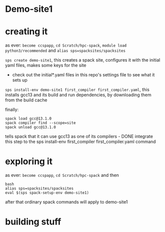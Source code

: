 # Demo-site1

# creating it

as ever: `become ccspapp`, `cd Scratch/hpc-spack`, `module load python3/recommended` and `alias sps=spacksites/spacksites`

`sps create demo-site1`, this creates a spack site, configures it with the initial yaml files, makes some keys for the site
- check out the initial*.yaml files in this repo's settings file to see what it sets up

`sps install-env demo-site1 first_compiler first_compiler.yaml`, this installs gcc13 and its build and run dependencies, by downloading them from the build cache

finally:
```
spack load gcc@13.1.0
spack compiler find --scope=site
spack unload gcc@13.1.0
```
tells spack that it can use gcc13 as one of its compilers - DONE integrate this step to the sps install-env first_compiler first_compiler.yaml command

# exploring it

as ever: `become ccspapp`, `cd Scratch/hpc-spack` and then

```
bash
alias sps=spacksites/spacksites
eval $(sps spack-setup-env demo-site1)
```

after that ordinary spack commands will apply to demo-site1

# building stuff
